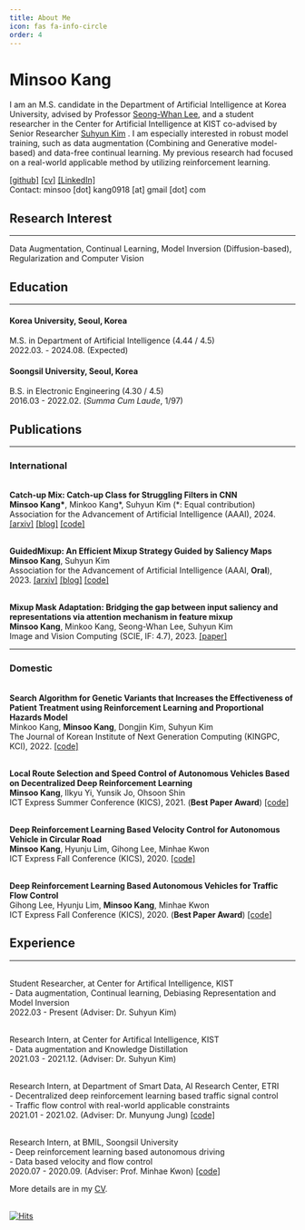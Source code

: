 ```yaml
---
title: About Me
icon: fas fa-info-circle
order: 4
---
```



# Minsoo Kang

I am an M.S. candidate in the Department of Artificial Intelligence at Korea University, advised by Professor [Seong-Whan Lee](http://ibi.korea.ac.kr/), and a student researcher in the Center for Artificial Intelligence at KIST co-advised by Senior Researcher [Suhyun Kim](https://kdst.re.kr/) . 
I am especially interested in robust model training, such as data augmentation (Combining and Generative model-based) and data-free continual learning. 
My previous research had focused on a real-world applicable method by utilizing reinforcement learning. 

<!-- [[Google Scholar]](https://scholar.google.com/citations?user=INQVkzcAAAAJ&hl=ko) -->
[[github]](https://github.com/3neutronstar/)
[[cv]](https://drive.google.com/file/d/1z04-r7CqADjicDNpIej-xMTBRWx4PyeR/view?usp=sharing)
[[LinkedIn]](https://www.linkedin.com/in/minsoo-kang-4a97291b9/) <br>
Contact: minsoo [dot] kang0918 [at] gmail [dot] com



## Research Interest
---
Data Augmentation, Continual Learning, Model Inversion (Diffusion-based), Regularization and Computer Vision

## Education
---
#### **Korea University, Seoul, Korea**
M.S. in Department of Artificial Intelligence (4.44 / 4.5)
<br> 2022.03. - 2024.08. (Expected)

#### **Soongsil University, Seoul, Korea**
B.S. in Electronic Engineering (4.30 / 4.5)
<br>2016.03 - 2022.02. (*Summa Cum Laude*, 1/97)


## Publications
---
### **International**

<br> **Catch-up Mix: Catch-up Class for Struggling Filters in CNN**
<br> **Minsoo Kang\***, Minkoo Kang\*, Suhyun Kim (\*: Equal contribution)
<br> Association for the Advancement of Artificial Intelligence (AAAI), 2024. [[arxiv]](https://arxiv.org/abs/2401.13193) [[blog]](https://3neutronstar.github.io/posts/CatchupMix) [[code]](https://github.com/kdst-team/CatchupMix)

<br> **GuidedMixup: An Efficient Mixup Strategy Guided by Saliency Maps**
<br> **Minsoo Kang**, Suhyun Kim
<br> Association for the Advancement of Artificial Intelligence (AAAI, **Oral**), 2023. [[arxiv]](https://arxiv.org/abs/2306.16612) [[blog]](https://3neutronstar.github.io/posts/GuidedMixup) [[code]](https://github.com/kdst-team/GuidedMixup)

<br> **Mixup Mask Adaptation: Bridging the gap between input saliency and representations via attention mechanism in feature mixup**
<br> **Minsoo Kang**, Minkoo Kang, Seong-Whan Lee, Suhyun Kim
<br> Image and Vision Computing (SCIE, IF: 4.7), 2023. [[paper]](https://www.sciencedirect.com/science/article/pii/S0262885624001173?dgcid=rss_sd_all)

---
### **Domestic**
<br>**Search Algorithm for Genetic Variants that Increases the Effectiveness of Patient Treatment using Reinforcement Learning and Proportional Hazards Model**
<br>Minkoo Kang, **Minsoo Kang**, Dongjin Kim, Suhyun Kim
<br>The Journal of Korean Institute of Next Generation Computing (KINGPC, KCI), 2022. [[code]](https://github.com/3neutronstar/DHP)

<br>**Local Route Selection and Speed Control of Autonomous Vehicles Based on Decentralized Deep Reinforcement Learning**
<br>**Minsoo Kang**, Ilkyu Yi, Yunsik Jo, Ohsoon Shin
<br>ICT Express Summer Conference (KICS), 2021. (**Best Paper Award**) [[code]](https://github.com/3neutronstar/sumo-continuous-selfdriving)

<br>**Deep Reinforcement Learning Based Velocity Control for Autonomous Vehicle in Circular Road**
<br>**Minsoo Kang**, Hyunju Lim, Gihong Lee, Minhae Kwon
<br>ICT Express Fall Conference (KICS), 2020. [[code]](https://github.com/3neutronstar/flow_RL)

<br>**Deep Reinforcement Learning Based Autonomous Vehicles for Traffic Flow Control**
<br>Gihong Lee, Hyunju Lim, **Minsoo Kang**, Minhae Kwon
<br>ICT Express Fall Conference (KICS), 2020. (**Best Paper Award**) [[code]](https://github.com/3neutronstar/flow_RL)

## Experience
---
<br> Student Researcher, at Center for Artifical Intelligence, KIST
<br> - Data augmentation, Continual learning, Debiasing Representation and Model Inversion
<br> 2022.03 - Present (Adviser: Dr. Suhyun Kim)

<br> Research Intern, at Center for Artifical Intelligence, KIST 
<br> - Data augmentation and Knowledge Distillation 
<br> 2021.03 - 2021.12. (Adviser: Dr. Suhyun Kim)

<br> Research Intern, at Department of Smart Data, AI Research Center, ETRI
<br> - Decentralized deep reinforcement learning based traffic signal control 
<br> - Traffic flow control with real-world applicable constraints
<br> 2021.01 - 2021.02. (Adviser: Dr. Munyung Jung) [[code]](https://github.com/3neutronstar/rl-constraints-traffic/)

<br> Research Intern, at BMIL, Soongsil University 
<br> - Deep reinforcement learning based autonomous driving 
<br> - Data based velocity and flow control
<br> 2020.07 - 2020.09. (Adviser: Prof. Minhae Kwon) [[code]](https://github.com/3neutronstar/flow_RL/)

More details are in my [CV](https://drive.google.com/file/d/1z04-r7CqADjicDNpIej-xMTBRWx4PyeR/view?usp=sharing).

<br> [![Hits](https://hits.seeyoufarm.com/api/count/incr/badge.svg?url=https%3A%2F%2F3neutronstar.gitub.io&count_bg=%2379C83D&title_bg=%23555555&icon=&icon_color=%23E7E7E7&title=hits&edge_flat=false)](https://hits.seeyoufarm.com)

<!--- ## Books for Study
[List](https://www.notion.so/Books-2a4ee1af56974047a111ba7aba54b661)

command to check: bundle exec jekyll serve
--->

